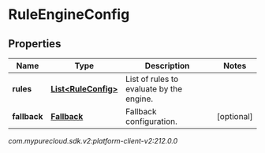 # RuleEngineConfig


## Properties

| Name | Type | Description | Notes |
| ------------ | ------------- | ------------- | ------------- |
| **rules** | [**List&lt;RuleConfig&gt;**](RuleConfig) | List of rules to evaluate by the engine. |  |
| **fallback** | [**Fallback**](Fallback) | Fallback configuration. |  [optional] |




_com.mypurecloud.sdk.v2:platform-client-v2:212.0.0_
